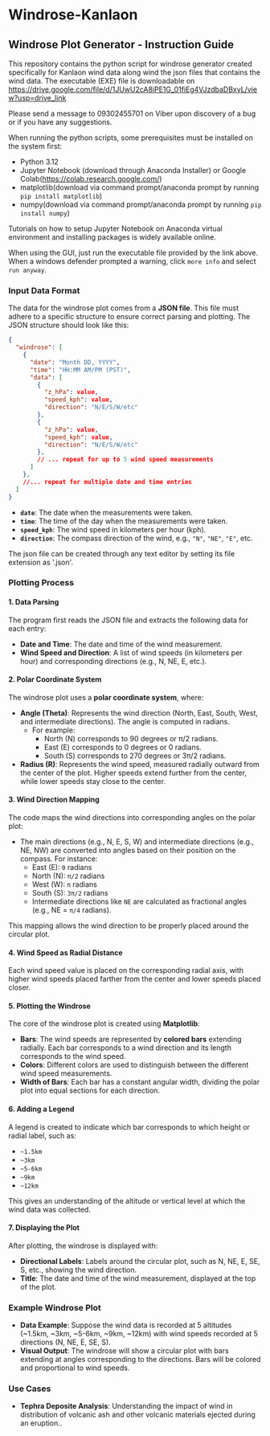 # Windrose-Kanlaon
## **Windrose Plot Generator - Instruction Guide**
This repository contains the python script for windrose generator created specifically for Kanlaon wind data along wind the json files that contains the wind data.
The executable (EXE) file is downloadable on https://drive.google.com/file/d/1JUwU2cA8iPE1G_01fiEg4VJzdbaDBxyL/view?usp=drive_link

Please send a message to 09302455701 on Viber upon discovery of a bug or if you have any suggestions.

When running the python scripts, some prerequisites must be installed on the system first:
 - Python 3.12
 - Jupyter Notebook (download through Anaconda Installer) or Google Colab(https://colab.research.google.com/)
 - matplotlib(download via command prompt/anaconda prompt by running ```pip install matplotlib```)
 - numpy(download via command prompt/anaconda prompt by running ```pip install numpy```)

Tutorials on how to setup Jupyter Notebook on Anaconda virtual environment and installing packages is widely available online.

When using the GUI, just run the executable file provided by the link above. When a windows defender prompted a warning, click `more info` and select `run anyway`.

### **Input Data Format**
The data for the windrose plot comes from a **JSON file**. This file must adhere to a specific structure to ensure correct parsing and plotting. The JSON structure should look like this:

```json
{
  "windrose": [
    {
      "date": "Month DD, YYYY",
      "time": "HH:MM AM/PM (PST)",
      "data": [
        {
          "z_hPa": value,
          "speed_kph": value,
          "direction": "N/E/S/W/etc"
        },
        {
          "z_hPa": value,
          "speed_kph": value,
          "direction": "N/E/S/W/etc"
        },
        // ... repeat for up to 5 wind speed measurements
      ]
    },
    //... repeat for multiple date and time entries
  ]
}
```
- **`date`**: The date when the measurements were taken.
- **`time`**: The time of the day when the measurements were taken.
- **`speed_kph`**: The wind speed in kilometers per hour (kph).
- **`direction`**: The compass direction of the wind, e.g., `"N"`, `"NE"`, `"E"`, etc.

The json file can be created through any text editor by setting its file extension as '.json'.

### **Plotting Process**

#### **1. Data Parsing**
The program first reads the JSON file and extracts the following data for each entry:
- **Date and Time**: The date and time of the wind measurement.
- **Wind Speed and Direction**: A list of wind speeds (in kilometers per hour) and corresponding directions (e.g., N, NE, E, etc.).

#### **2. Polar Coordinate System**
The windrose plot uses a **polar coordinate system**, where:
- **Angle (Theta)**: Represents the wind direction (North, East, South, West, and intermediate directions). The angle is computed in radians. 
  - For example: 
    - North (N) corresponds to 90 degrees or π/2 radians.
    - East (E) corresponds to 0 degrees or 0 radians.
    - South (S) corresponds to 270 degrees or 3π/2 radians.
- **Radius (R)**: Represents the wind speed, measured radially outward from the center of the plot. Higher speeds extend further from the center, while lower speeds stay close to the center.

#### **3. Wind Direction Mapping**
The code maps the wind directions into corresponding angles on the polar plot:
- The main directions (e.g., N, E, S, W) and intermediate directions (e.g., NE, NW) are converted into angles based on their position on the compass. For instance:
  - East (E): `0` radians
  - North (N): `π/2` radians
  - West (W): `π` radians
  - South (S): `3π/2` radians
  - Intermediate directions like `NE` are calculated as fractional angles (e.g., NE = `π/4` radians).

This mapping allows the wind direction to be properly placed around the circular plot.

#### **4. Wind Speed as Radial Distance**
Each wind speed value is placed on the corresponding radial axis, with higher wind speeds placed farther from the center and lower speeds placed closer.

#### **5. Plotting the Windrose**
The core of the windrose plot is created using **Matplotlib**:
- **Bars**: The wind speeds are represented by **colored bars** extending radially. Each bar corresponds to a wind direction and its length corresponds to the wind speed.
- **Colors**: Different colors are used to distinguish between the different wind speed measurements.
- **Width of Bars**: Each bar has a constant angular width, dividing the polar plot into equal sections for each direction.

#### **6. Adding a Legend**
A legend is created to indicate which bar corresponds to which height or radial label, such as:
- `~1.5km`
- `~3km`
- `~5-6km`
- `~9km`
- `~12km`

This gives an understanding of the altitude or vertical level at which the wind data was collected.

#### **7. Displaying the Plot**
After plotting, the windrose is displayed with:
- **Directional Labels**: Labels around the circular plot, such as N, NE, E, SE, S, etc., showing the wind direction.
- **Title**: The date and time of the wind measurement, displayed at the top of the plot.

### **Example Windrose Plot**
- **Data Example**: Suppose the wind data is recorded at 5 altitudes (~1.5km, ~3km, ~5-6km, ~9km, ~12km) with wind speeds recorded at 5 directions (N, NE, E, SE, S).
- **Visual Output**: The windrose will show a circular plot with bars extending at angles corresponding to the directions. Bars will be colored and proportional to wind speeds.

### **Use Cases**
- **Tephra Deposite Analysis**: Understanding the impact of wind in distribution of volcanic ash and other volcanic materials ejected during an eruption..

